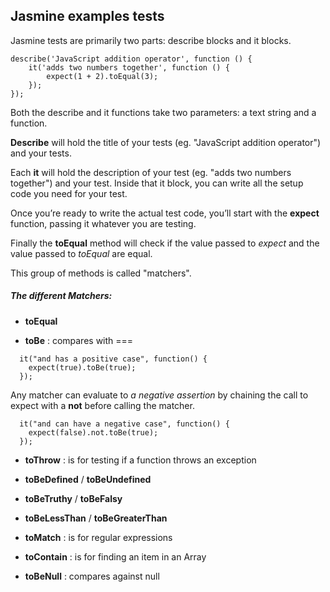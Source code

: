 ## Jasmine examples tests

Jasmine tests are primarily two parts: describe blocks and it blocks.

```
describe('JavaScript addition operator', function () {
    it('adds two numbers together', function () {
        expect(1 + 2).toEqual(3);
    });
});
```
Both the describe and it functions take two parameters: a text string and a function.

**Describe** will hold the title of your tests (eg. "JavaScript addition operator") and your tests.

Each **it** will hold the description of your test (eg. "adds two numbers together") and your test. Inside that it block, you can write all the setup code you need for your test.

Once you’re ready to write the actual test code, you’ll start with the **expect** function, passing it whatever you are testing.

Finally the **toEqual** method will check if the value passed to *expect* and the value passed to *toEqual* are equal.

This group of methods is called "matchers".


 ##### The different Matchers:

- **toEqual**

- **toBe** : compares with ===

```
  it("and has a positive case", function() {
    expect(true).toBe(true);
  });
```
Any matcher can evaluate to *a negative assertion* by chaining the call to expect with a **not** before calling the matcher.
```
  it("and can have a negative case", function() {
    expect(false).not.toBe(true);
  });
```
- **toThrow** : is for testing if a function throws an exception

- **toBeDefined** / **toBeUndefined**

- **toBeTruthy** / **toBeFalsy**

- **toBeLessThan** / **toBeGreaterThan**

- **toMatch** : is for regular expressions

- **toContain** : is for finding an item in an Array

- **toBeNull** : compares against null
